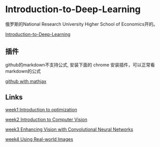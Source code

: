 # Introduction-to-Deep-Learning

俄罗斯的National Research University Higher School of Economics开的。

[Introduction-to-Deep-Learning](https://www.coursera.org/learn/intro-to-deep-learning/home/welcome)


## 插件
github的markdown不支持公式, 安装下面的 chrome 安装插件，可以正常看markdown的公式

[github with mathjax](https://chrome.google.com/webstore/detail/github-with-mathjax/ioemnmodlmafdkllaclgeombjnmnbima)


## Links

[week1 Introduction to optimization](https://github.com/rubust-ai/Introduction-to-TensorFlow/blob/master/week1.md)


[week2 Introduction to Computer Vision](https://github.com/rubust-ai/Introduction-to-TensorFlow/blob/master/week2.md)


[week3 Enhancing Vision with Convolutional Neural Networks](https://github.com/rubust-ai/Introduction-to-TensorFlow/blob/master/week3.md)


[week4 Using Real-world Images](https://github.com/rubust-ai/Introduction-to-TensorFlow/blob/master/week4.md)
